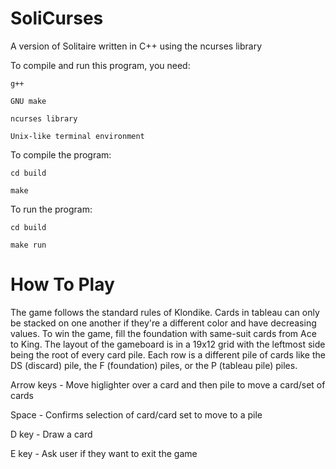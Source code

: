 # SoliCurses
A version of Solitaire written in C++ using the ncurses library

To compile and run this program, you need:
    
    g++
    
    GNU make
    
    ncurses library
    
    Unix-like terminal environment

To compile the program:

    cd build
    
    make

To run the program:

    cd build
    
    make run

# How To Play

The game follows the standard rules of Klondike. 
Cards in tableau can only be stacked on one another if they're a different color and have decreasing values.
To win the game, fill the foundation with same-suit cards from Ace to King. 
The layout of the gameboard is in a 19x12 grid with the leftmost side being the root of every card pile. 
Each row is a different pile of cards like the DS (discard) pile, the F (foundation) piles, or the P (tableau pile) piles.


Arrow keys - Move higlighter over a card and then pile to move a card/set of cards

Space - Confirms selection of card/card set to move to a pile

D key - Draw a card

E key - Ask user if they want to exit the game
